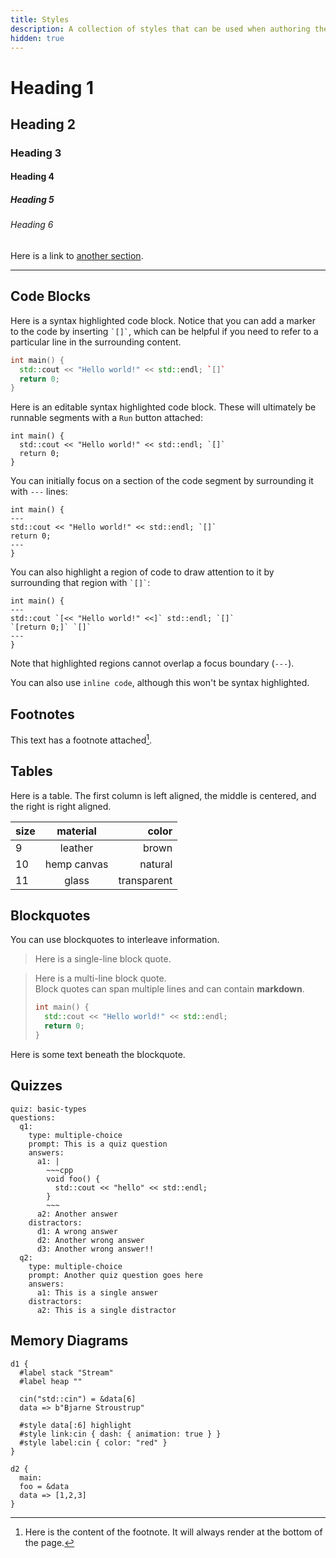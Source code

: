 ```yaml
---
title: Styles
description: A collection of styles that can be used when authoring the textbook.
hidden: true
---
```


# Heading 1
## Heading 2
### Heading 3
#### Heading 4
##### Heading 5
###### Heading 6

Here is a link to [another section](#code-blocks).

---

## Code Blocks

Here is a syntax highlighted code block. Notice that you can add a marker to the code by inserting `` `[]` ``, which can be helpful if you need to refer to a particular line in the surrounding content.

```cpp
int main() {
  std::cout << "Hello world!" << std::endl; `[]`
  return 0;
}
```

Here is an editable syntax highlighted code block. These will ultimately be runnable segments with a `Run` button attached:

```cpp,runnable
int main() {
  std::cout << "Hello world!" << std::endl; `[]`
  return 0;
}
```

You can initially focus on a section of the code segment by surrounding it with `---` lines:

```cpp,runnable
int main() {
---
std::cout << "Hello world!" << std::endl; `[]`
return 0;
---
}
```

You can also highlight a region of code to draw attention to it by surrounding that region with `` `[]` ``:

```cpp,runnable
int main() {
---
std::cout `[<< "Hello world!" <<]` std::endl; `[]`
`[return 0;]` `[]`
---
}
```

Note that highlighted regions cannot overlap a focus boundary (`---`).

You can also use `inline code`, although this won't be syntax highlighted.

## Footnotes

This text has a footnote attached[^1].

[^1]: Here is the content of the footnote. It will always render at the bottom of the page.

## Tables

Here is a table. The first column is left aligned, the middle is centered, and the right is right aligned.

size | material     | color
-----|:------------:|------------:
9    | leather      | brown
10   | hemp canvas  | natural
11   | glass        | transparent

## Blockquotes

You can use blockquotes to interleave information.

> Here is a single-line block quote.  

> Here is a multi-line block quote.  
> Block quotes can span multiple lines and can contain **markdown**.
>
> ```cpp
> int main() {
>   std::cout << "Hello world!" << std::endl;
>   return 0;
> }
> ```
> 

Here is some text beneath the blockquote.

## Quizzes

```yaml,quiz
quiz: basic-types
questions:
  q1:
    type: multiple-choice
    prompt: This is a quiz question
    answers: 
      a1: |
        ~~~cpp
        void foo() { 
          std::cout << "hello" << std::endl; 
        }
        ~~~
      a2: Another answer
    distractors:
      d1: A wrong answer
      d2: Another wrong answer
      d3: Another wrong answer!!
  q2: 
    type: multiple-choice
    prompt: Another quiz question goes here
    answers:
      a1: This is a single answer
    distractors:
      a2: This is a single distractor
```

## Memory Diagrams

```memory
d1 {
  #label stack "Stream"
  #label heap ""

  cin("std::cin") = &data[6]  
  data => b"Bjarne Stroustrup"

  #style data[:6] highlight
  #style link:cin { dash: { animation: true } }
  #style label:cin { color: "red" }
}

d2 {
  main:
  foo = &data
  data => [1,2,3]
}
```